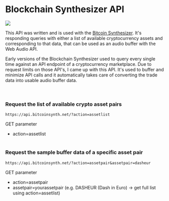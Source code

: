 # Blockchain Synthesizer API


![](https://media.giphy.com/media/F7Y8JkUEW7jq/giphy.gif)

This API was written and is used with the [Bitcoin Synthesizer](https://bitcoinsynth.net/). It's responding queries with either a list of available cryptocurrency assets and corresponding to that data, that can be used as an audio buffer with the Web Audio API.

Early versions of the Blockchain Synthesizer used to query every single time against an API endpoint of a cryptocurrency marketplace. Due to request limits on those API's, I came up with this API. It's used to buffer and minimize API calls and it automatically takes care of converting the trade data into usable audio buffer data.
<br><br><br>


### Request the list of available crypto asset pairs
```https://api.bitcoinsynth.net/?action=assetlist```

GET parameter
* action=assetlist
<br><br>


### Request the sample buffer data of a specific asset pair
```https://api.bitcoinsynth.net/?action=assetpair&assetpair=dasheur```

GET parameter
* action=assetpair
* assetpair=yourassetpair (e.g. DASHEUR (Dash in Euro) -> get full list using action=assetlist)

